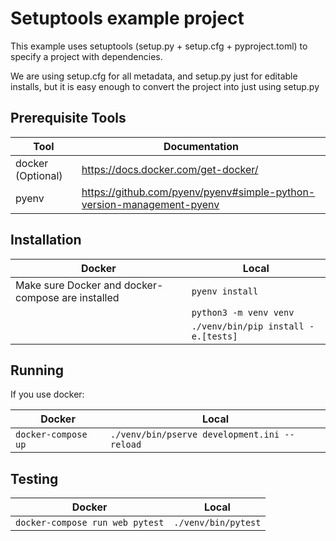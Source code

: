 # Setuptools example project

This example uses setuptools (setup.py + setup.cfg + pyproject.toml) to specify a project with dependencies.

We are using setup.cfg for all metadata, and setup.py just for editable installs, but it is easy enough to convert the project into just using setup.py

## Prerequisite Tools

| Tool              | Documentation                                                         |
| ----------------- | --------------------------------------------------------------------- |
| docker (Optional) | https://docs.docker.com/get-docker/                                   |
| pyenv             | https://github.com/pyenv/pyenv#simple-python-version-management-pyenv |

## Installation

| Docker                                            | Local                               |
| ------------------------------------------------- | ----------------------------------- |
| Make sure Docker and docker-compose are installed | `pyenv install`                     |
|                                                   | `python3 -m venv venv`              |
|                                                   | `./venv/bin/pip install -e.[tests]` |

## Running

If you use docker:

| Docker              | Local                                        |
| ------------------- | -------------------------------------------- |
| `docker-compose up` | `./venv/bin/pserve development.ini --reload` |

## Testing

| Docker                          | Local               |
| ------------------------------- | ------------------- |
| `docker-compose run web pytest` | `./venv/bin/pytest` |
